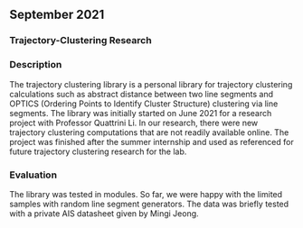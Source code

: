 ## September 2021

### Trajectory-Clustering Research

### Description

The trajectory clustering library is a personal library for trajectory clustering calculations such as abstract distance between two line segments and OPTICS (Ordering Points to Identify Cluster Structure) clustering via line segments. The library was initially started on June 2021 for a research project with Professor Quattrini Li. In our research, there were new trajectory clustering computations that are not readily available online. The project was finished after the summer internship and used as referenced for future trajectory clustering research for the lab.

### Evaluation

The library was tested in modules. So far, we were happy with the limited samples with random line segment generators. The data was briefly tested with a private AIS datasheet given by Mingi Jeong.
